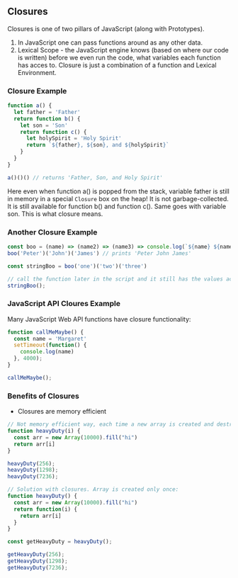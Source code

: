## Closures
Closures is one of two pillars of JavaScript (along with Prototypes).
1. In JavaScript one can pass functions around as any other data.
2. Lexical Scope - the JavaScript engine knows (based on where our code is written) before we even run the code, 
what variables each function has acces to.
Closure is just a combination of a function and Lexical Environment.

### Closure Example
```js
function a() {
  let father = 'Father'
  return function b() {
    let son = 'Son'
    return function c() {
      let holySpirit = 'Holy Spirit'
      return `${father}, ${son}, and ${holySpirit}`
    }
  }
}

a()()() // returns 'Father, Son, and Holy Spirit'
```
Here even when function a() is popped from the stack, variable father is still in memory in a special `Closure` box 
on the heap! It is not garbage-collected. It is still available for function b() and function c(). Same goes with variable son. 
This is what closure means.

### Another Closure Example
```js
const boo = (name) => (name2) => (name3) => console.log(`${name} ${name2} {$name3}`)
boo('Peter')('John')('James') // prints 'Peter John James'

const stringBoo = boo('one')('two')('three')

// call the function later in the script and it still has the values accessible in memory:
stringBoo();
```

### JavaScript API Cloures Example
Many JavaScript Web API functions have closure functionality:
```js
function callMeMaybe() {
  const name = 'Margaret'
  setTimeout(function() {
    console.log(name)
  }, 4000);
}

callMeMaybe();
```

### Benefits of Closures
- Closures are memory efficient
```js
// Not memory efficient way, each time a new array is created and destroyed after:
function heavyDuty(i) {
  const arr = new Array(10000).fill("hi")
  return arr[i]
}

heavyDuty(256);
heavyDuty(1298);
heavyDuty(7236);

// Solution with closures. Array is created only once:
function heavyDuty() {
  const arr = new Array(10000).fill("hi")
  return function(i) {
    return arr[i]
  }
}

const getHeavyDuty = heavyDuty();

getHeavyDuty(256);
getHeavyDuty(1298);
getHeavyDuty(7236);
```


